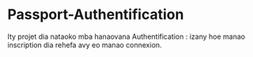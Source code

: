 # Passport-Authentification
Ity projet dia nataoko mba hanaovana Authentification : izany hoe manao inscription dia rehefa avy eo manao connexion.
